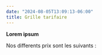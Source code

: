 ```yaml
---
date: "2024-08-05T13:09:13-06:00"
title: Grille tarifaire
---
```


**Lorem ipsum** 

Nos differents prix sont les suivants :
